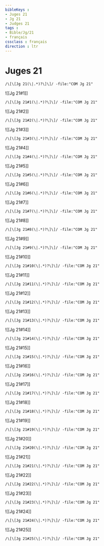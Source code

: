 ```yaml
---
bibleKeys : 
- Juges 21
- Jg 21
- Judges 21
tags : 
- Bible/Jg/21
- français
cssclass : français
direction : ltr
---
```


# Juges 21

```query
/\[\[Jg 21(\|.*)?\]\]/ -file:"COM Jg 21"
```



![[Jg 21#1]]

```query
/\[\[Jg 21#1(\|.*)?\]\]/ -file:"COM Jg 21"
```

![[Jg 21#2]]

```query
/\[\[Jg 21#2(\|.*)?\]\]/ -file:"COM Jg 21"
```

![[Jg 21#3]]

```query
/\[\[Jg 21#3(\|.*)?\]\]/ -file:"COM Jg 21"
```

![[Jg 21#4]]

```query
/\[\[Jg 21#4(\|.*)?\]\]/ -file:"COM Jg 21"
```

![[Jg 21#5]]

```query
/\[\[Jg 21#5(\|.*)?\]\]/ -file:"COM Jg 21"
```

![[Jg 21#6]]

```query
/\[\[Jg 21#6(\|.*)?\]\]/ -file:"COM Jg 21"
```

![[Jg 21#7]]

```query
/\[\[Jg 21#7(\|.*)?\]\]/ -file:"COM Jg 21"
```

![[Jg 21#8]]

```query
/\[\[Jg 21#8(\|.*)?\]\]/ -file:"COM Jg 21"
```

![[Jg 21#9]]

```query
/\[\[Jg 21#9(\|.*)?\]\]/ -file:"COM Jg 21"
```

![[Jg 21#10]]

```query
/\[\[Jg 21#10(\|.*)?\]\]/ -file:"COM Jg 21"
```

![[Jg 21#11]]

```query
/\[\[Jg 21#11(\|.*)?\]\]/ -file:"COM Jg 21"
```

![[Jg 21#12]]

```query
/\[\[Jg 21#12(\|.*)?\]\]/ -file:"COM Jg 21"
```

![[Jg 21#13]]

```query
/\[\[Jg 21#13(\|.*)?\]\]/ -file:"COM Jg 21"
```

![[Jg 21#14]]

```query
/\[\[Jg 21#14(\|.*)?\]\]/ -file:"COM Jg 21"
```

![[Jg 21#15]]

```query
/\[\[Jg 21#15(\|.*)?\]\]/ -file:"COM Jg 21"
```

![[Jg 21#16]]

```query
/\[\[Jg 21#16(\|.*)?\]\]/ -file:"COM Jg 21"
```

![[Jg 21#17]]

```query
/\[\[Jg 21#17(\|.*)?\]\]/ -file:"COM Jg 21"
```

![[Jg 21#18]]

```query
/\[\[Jg 21#18(\|.*)?\]\]/ -file:"COM Jg 21"
```

![[Jg 21#19]]

```query
/\[\[Jg 21#19(\|.*)?\]\]/ -file:"COM Jg 21"
```

![[Jg 21#20]]

```query
/\[\[Jg 21#20(\|.*)?\]\]/ -file:"COM Jg 21"
```

![[Jg 21#21]]

```query
/\[\[Jg 21#21(\|.*)?\]\]/ -file:"COM Jg 21"
```

![[Jg 21#22]]

```query
/\[\[Jg 21#22(\|.*)?\]\]/ -file:"COM Jg 21"
```

![[Jg 21#23]]

```query
/\[\[Jg 21#23(\|.*)?\]\]/ -file:"COM Jg 21"
```

![[Jg 21#24]]

```query
/\[\[Jg 21#24(\|.*)?\]\]/ -file:"COM Jg 21"
```

![[Jg 21#25]]

```query
/\[\[Jg 21#25(\|.*)?\]\]/ -file:"COM Jg 21"
```

